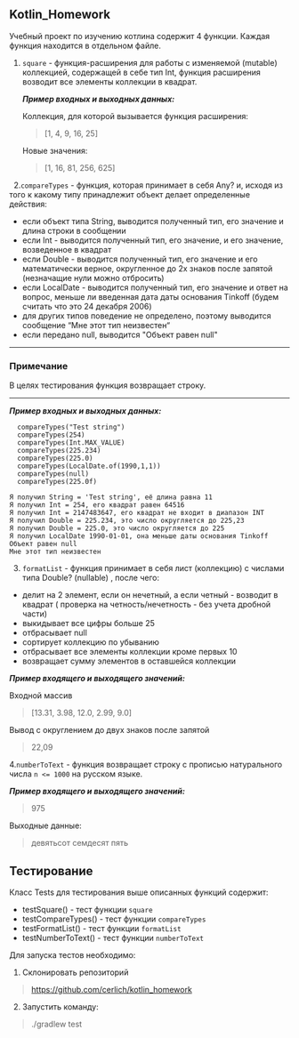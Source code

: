 ## Kotlin_Homework
Учебный проект по изучению котлина содержит 4 функции. Каждая функция находится в отдельном файле.
1. `square` -  функция-расширения для работы с изменяемой (mutable) коллекцией, содержащей в себе тип Int, функция расширения возводит все элементы коллекции в квадрат.

      ***Пример входных и выходных данных:***
   
   Коллекция, для которой вызывается функция расширения:

    >[1, 4, 9, 16, 25]

   Новые значения:
   >[1, 16, 81, 256, 625]

&nbsp;
2.`compareTypes` - функция, которая принимает в себя Any? и, исходя из того к какому типу принадлежит объект делает определенные действия:

- если объект типа String, выводится полученный тип, его значение и длина строки в сообщении
- если Int - выводится полученный тип, его значение, и его значение, возведенное в квадрат
- если Double - выводится полученный тип, его значение и его математически верное, округленное до 2х знаков после запятой (незначащие нули можно отбросить)
- если LocalDate - выводится полученный тип, его значение и ответ на вопрос, меньше ли введенная дата даты основания Tinkoff (будем считать что это 24 декабря 2006)
- для других типов поведение не определено, поэтому выводится сообщение “Мне этот тип неизвестен“
- если передано null, выводится "Объект равен null"
***
### Примечание
В целях тестирования функция возвращает строку.
***
   ***Пример входных и выходных данных:***
```
  compareTypes("Test string")
  compareTypes(254)
  compareTypes(Int.MAX_VALUE)
  compareTypes(225.234)
  compareTypes(225.0)
  compareTypes(LocalDate.of(1990,1,1))
  compareTypes(null)
  compareTypes(225.0f)
```
```
Я получил String = 'Test string', eё длина равна 11
Я получил Int = 254, его квадрат равен 64516
Я получил Int = 2147483647, его квадрат не входит в диапазон INT
Я получил Double = 225.234, это число округляется до 225,23
Я получил Double = 225.0, это число округляется до 225
Я получил LocalDate 1990-01-01, она меньше даты основания Tinkoff
Объект равен null
Мне этот тип неизвестен
```

3. `formatList` - функция принимает в себя лист (коллекцию) с числами типа Double? (nullable) , после чего:

- делит на 2 элемент, если он нечетный, а если четный - возводит в квадрат ( проверка на четность/нечетность - без учета дробной части)
- выкидывает все цифры больше 25
- отбрасывает null
- сортирует коллекцию по убыванию
- отбрасывает все элементы коллекции кроме первых 10
- возвращает сумму элементов в оставшейся коллекции

***Пример входящего и выходящего значений:***

Входной массив

>[13.31, 3.98, 12.0, 2.99, 9.0]

Вывод с округлением до двух знаков после запятой

>22,09

4.`numberToText` - функция возвращает строку с прописью натурального числа `n <= 1000` на русском языке.

***Пример входящего и выходящего значений:***
>975

Выходные данные:
>девятьсот семдесят пять

## Тестирование

Класс Tests для тестирования выше описанных функций содержит:
- testSquare() - тест функции `square`
- testCompareTypes() - тест функции `compareTypes`
- testFormatList() - тест функции `formatList`
- testNumberToText() - тест функции `numberToText`

Для запуска тестов необходимо:
1. Склонировать репозиторий 
 >https://github.com/cerlich/kotlin_homework

2. Запустить команду: 
> ./gradlew test